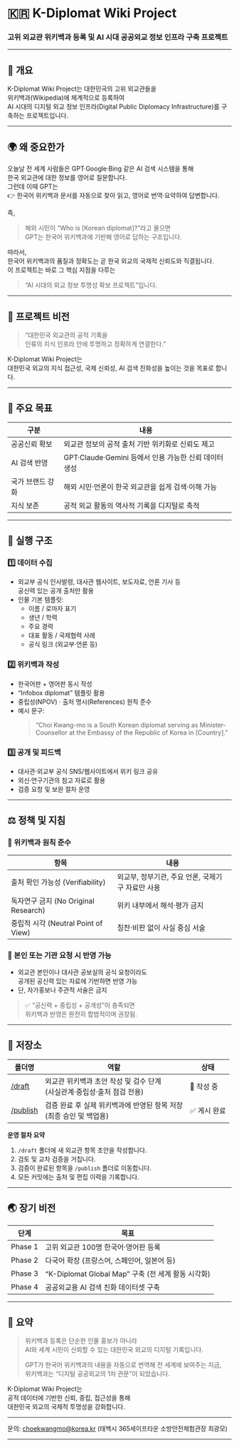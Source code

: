 # 🇰🇷 K-Diplomat Wiki Project  
### 고위 외교관 위키백과 등록 및 AI 시대 공공외교 정보 인프라 구축 프로젝트

---

## 📘 개요

K-Diplomat Wiki Project는 대한민국의 고위 외교관들을  
위키백과(Wikipedia)에 체계적으로 등록하여  
AI 시대의 디지털 외교 정보 인프라(Digital Public Diplomacy Infrastructure)를 구축하는 프로젝트입니다.

---

## 🌍 왜 중요한가

오늘날 전 세계 사람들은 GPT·Google·Bing 같은 AI 검색 시스템을 통해  
한국 외교관에 대한 정보를 영어로 질문합니다.  
그런데 이때 GPT는  
👉 한국어 위키백과 문서를 자동으로 찾아 읽고, 영어로 번역·요약하여 답변합니다.  

즉,  
> 해외 시민이 “Who is [Korean diplomat]?”라고 물으면  
> GPT는 한국어 위키백과에 기반해 영어로 답하는 구조입니다.

따라서,  
한국어 위키백과의 품질과 정확도는 곧 한국 외교의 국제적 신뢰도와 직결됩니다.  
이 프로젝트는 바로 그 핵심 지점을 다루는  
> “AI 시대의 외교 정보 투명성 확보 프로젝트”입니다.

---

## 🎯 프로젝트 비전

> “대한민국 외교관의 공적 기록을  
> 인류의 지식 인프라 안에 투명하고 정확하게 연결한다.”

K-Diplomat Wiki Project는  
대한민국 외교의 지식 접근성, 국제 신뢰성, AI 검색 친화성을 높이는 것을 목표로 합니다.

---

## 🧭 주요 목표

| 구분 | 내용 |
|------|------|
| 공공신뢰 확보 | 외교관 정보의 공적 출처 기반 위키화로 신뢰도 제고 |
| AI 검색 반영 | GPT·Claude·Gemini 등에서 인용 가능한 신뢰 데이터 생성 |
| 국가 브랜드 강화 | 해외 시민·언론이 한국 외교관을 쉽게 검색·이해 가능 |
| 지식 보존 | 공적 외교 활동의 역사적 기록을 디지털로 축적 |

---

## 🧱 실행 구조

### 1️⃣ 데이터 수집
- 외교부 공식 인사발령, 대사관 웹사이트, 보도자료, 언론 기사 등  
  공신력 있는 공개 출처만 활용  
- 인물 기본 템플릿:
  - 이름 / 로마자 표기  
  - 생년 / 학력  
  - 주요 경력  
  - 대표 활동 / 국제협력 사례  
  - 공식 링크 (외교부·언론 등)

### 2️⃣ 위키백과 작성
- 한국어판 + 영어판 동시 작성  
- “Infobox diplomat” 템플릿 활용  
- 중립성(NPOV) · 출처 명시(References) 원칙 준수  
- 예시 문구:
  > “Choi Kwang-mo is a South Korean diplomat serving as Minister-Counsellor at the Embassy of the Republic of Korea in [Country].”

### 3️⃣ 공개 및 피드백
- 대사관·외교부 공식 SNS/웹사이트에서 위키 링크 공유  
- 외신·연구기관의 참고 자료로 활용  
- 검증 요청 및 보완 절차 운영

---

## ⚖️ 정책 및 지침

### 🔹 위키백과 원칙 준수
| 항목 | 내용 |
|------|------|
| 출처 확인 가능성 (Verifiability) | 외교부, 정부기관, 주요 언론, 국제기구 자료만 사용 |
| 독자연구 금지 (No Original Research) | 위키 내부에서 해석·평가 금지 |
| 중립적 시각 (Neutral Point of View) | 칭찬·비판 없이 사실 중심 서술 |

### 🔹 본인 또는 기관 요청 시 반영 가능
- 외교관 본인이나 대사관 공보실의 공식 요청이라도  
  공개된 공신력 있는 자료에 기반하면 반영 가능  
- 단, 자가홍보나 주관적 서술은 금지

> ✅ “공신력 + 중립성 + 공개성”이 충족되면  
> 위키백과 반영은 완전히 합법적이며 권장됨.

---

## 🤝 저장소

| 폴더명 | 역할 | 상태 |
|--------|------|------|
| [/draft](20251013_wikipedia_diplomat_draft.md) | 외교관 위키백과 초안 작성 및 검수 단계 <br> (사실관계·중립성·출처 점검 전용) | 📝 작성 중 |
| [/publish](20251013_wikipedia_diplomat_publish.md) | 검증 완료 후 실제 위키백과에 반영된 항목 저장 <br> (최종 승인 및 백업용) | ✅ 게시 완료 |

**운영 절차 요약**
1. `/draft` 폴더에 새 외교관 항목 초안을 작성합니다.  
2. 검토 및 교차 검증을 거칩니다.  
3. 검증이 완료된 항목을 `/publish` 폴더로 이동합니다.  
4. 모든 커밋에는 출처 및 편집 이력을 기록합니다.
---

## 🌏 장기 비전

| 단계 | 목표 |
|------|------|
| Phase 1 | 고위 외교관 100명 한국어·영어판 등록 |
| Phase 2 | 다국어 확장 (프랑스어, 스페인어, 일본어 등) |
| Phase 3 | “K-Diplomat Global Map” 구축 (전 세계 활동 시각화) |
| Phase 4 | 공공외교용 AI 검색 친화 데이터셋 구축 |

---

## 🏁 요약

> 위키백과 등록은 단순한 인물 홍보가 아니라  
> AI와 세계 시민이 신뢰할 수 있는 대한민국 외교의 디지털 기록입니다.  
>  
> GPT가 한국어 위키백과의 내용을 자동으로 번역해 전 세계에 보여주는 지금,  
> 위키백과는 “디지털 공공외교의 1차 관문”이 되었습니다.  

K-Diplomat Wiki Project는  
공적 데이터에 기반한 신뢰, 중립, 접근성을 통해  
대한민국 외교의 국제적 투명성을 강화합니다.

---

문의: choekwangmo@korea.kr (태백시 365세이프타운 소방안전체험관장 최광모)

---

